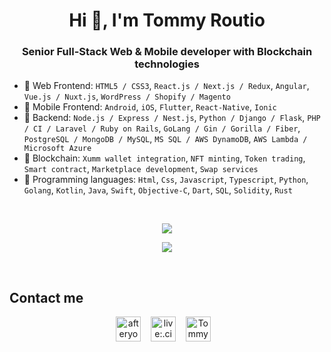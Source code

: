 <h1 align="center">Hi 👋, I'm Tommy Routio</h1>

<h3 align="center">Senior Full-Stack Web & Mobile developer with Blockchain technologies</h3>

- 🌱 Web Frontend: `HTML5 / CSS3`, `React.js / Next.js / Redux`, `Angular`, `Vue.js / Nuxt.js`, `WordPress / Shopify / Magento`
- 🌱 Mobile Frontend: `Android`, `iOS`, `Flutter`, `React-Native`, `Ionic`
- 🌱 Backend: `Node.js / Express / Nest.js`, `Python / Django / Flask`, `PHP / CI / Laravel / Ruby on Rails`,  `GoLang / Gin / Gorilla / Fiber`, `PostgreSQL / MongoDB / MySQL`, `MS SQL / AWS DynamoDB`, `AWS Lambda / Microsoft Azure`
- 🌱 Blockchain: `Xumm wallet integration`, `NFT minting`, `Token trading`, `Smart contract`, `Marketplace development`, `Swap services`
- 🔭 Programming languages: `Html`, `Css`, `Javascript`, `Typescript`, `Python`, `Golang`, `Kotlin`, `Java`, `Swift`, `Objective-C`, `Dart`, `SQL`, `Solidity`, `Rust`

&nbsp;&nbsp;
<p align="center">
  <img src="https://github-profile-trophy.vercel.app/?username=tommy725&column=7&theme=onedark"/>
</p>
<p align = "center">
  <img src = "https://github-readme-stats.vercel.app/api/top-langs/?username=tommy725&langs_count=8&layout=compact&theme=tokyonight&include_all_commits=true&line_height=27">
</p>

<br />

## Contact me

<div align="center">
  <div align="center">
    <img src="https://img.icons8.com/color/2x/gmail.png"  width="40" alt="afteryou725@gmail.com" title="afteryou725@gmail.com"/>
    &nbsp;&nbsp;
    <img src="https://img.icons8.com/color/2x/skype.png"  width="40" alt="live:.cid.d366604a8bd42b92" title="live:.cid.d366604a8bd42b92"/>
    &nbsp;&nbsp;
    <!--
    <img src="https://img.icons8.com/color/2x/telegram-app.png"  width="40" alt="https://t.me/RT725" title="https://t.me/RT725"/>
    &nbsp;&nbsp; 
    -->
    <img src="https://img.icons8.com/color/2x/discord.png"  width="40" alt="TommyRoutio#9304" title="TommyRoutio#9304"/>
    &nbsp;&nbsp;
  </div>
</div>

